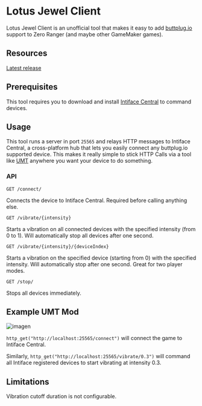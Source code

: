 # Lotus Jewel Client
Lotus Jewel Client is an unofficial tool that makes it easy to add [buttplug.io](https://buttplug.io/) support to Zero Ranger (and maybe other GameMaker games).

## Resources
[Latest release](https://github.com/Ripazhakgggdkp/lotus-jewel-client/releases)

## Prerequisites
This tool requires you to download and install [Intiface Central](https://intiface.com/central/) to command devices.

## Usage
This tool runs a server in port `25565` and relays HTTP messages to Intiface Central, a cross-platform hub that lets you easily connect any buttplug.io supported device. This makes it really simple to stick HTTP Calls via a tool like [UMT](https://github.com/krzys-h/UndertaleModTool) anywhere you want your device to do something. 

### API
`GET /connect/`

Connects the device to Intiface Central. Required before calling anything else.

`GET /vibrate/{intensity}`

Starts a vibration on all connected devices with the specified intensity (from 0 to 1). Will automatically stop all devices after one second.

`GET /vibrate/{intensity}/{deviceIndex}`

Starts a vibration on the specified device (starting from 0) with the specified intensity. Will automatically stop after one second. Great for two player modes.

`GET /stop/`

Stops all devices immediately. 

## Example UMT Mod
 
![imagen](https://user-images.githubusercontent.com/3671809/209412034-3187694d-a180-4f78-89b4-07c3ae8373b1.png)
 
`http_get("http://localhost:25565/connect")` will connect the game to Intiface Central.

Similarly, `http_get("http://localhost:25565/vibrate/0.3")` will command all Intiface registered devices to start vibrating at intensity 0.3.

## Limitations
Vibration cutoff duration is not configurable.
